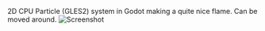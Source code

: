 2D CPU Particle (GLES2) system in Godot making a quite nice flame. Can be moved around.
![Screenshot](https://raw.githubusercontent.com/Spearfield/GodotFlame/main/Flame.png)
